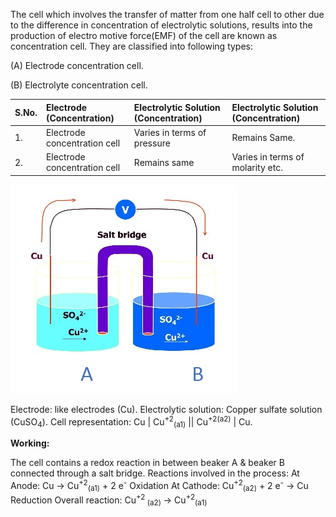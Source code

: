 The cell which involves the transfer of matter from one half cell to other due to the difference in concentration of electrolytic solutions, results into the production of electro motive force(EMF) of the cell are known as concentration cell. 
They are classified into following types:

(A)	Electrode concentration cell.

(B)	Electrolyte concentration cell.

S.No.| Electrode (Concentration) | Electrolytic Solution (Concentration)|Electrolytic Solution (Concentration)
:--|:--|:--|:--|	
1. | Electrode concentration cell| Varies in terms of pressure|Remains Same.						  
2. | Electrode concentration cell| Remains same|Varies in terms of molarity etc.	  
	
![Figure1](images/img1.jpg)
	
Electrode: like electrodes (Cu).
Electrolytic solution: Copper sulfate solution (CuSO<sub>4</sub>).
Cell representation: Cu | Cu<sup>+2</sup><sub>(a1)</sub> || Cu<sup>+2</sup><sup>(a2)</sup> | Cu.

**Working:**

The cell contains a redox reaction in between beaker A & beaker B connected through a salt bridge.
Reactions involved in the process:
At Anode: Cu → Cu<sup>+2</sup><sub>(a1)</sub> + 2 e<sup>-</sup>       Oxidation
At Cathode: Cu<sup>+2</sup><sub>(a2)</sub> + 2 e<sup>-</sup> → Cu     Reduction
Overall reaction: Cu<sup>+2</sup><sub> (a2)</sub> → Cu<sup>+2</sup><sub>(a1)</sub>
				